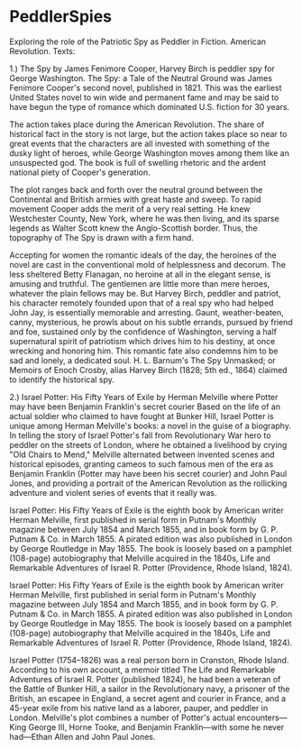 # PeddlerSpies
Exploring the role of the Patriotic Spy as Peddler in Fiction. American Revolution. Texts: 

1.) The Spy by James Fenimore Cooper, Harvey Birch is peddler spy for George Washington. 
The Spy: a Tale of the Neutral Ground was James Fenimore Cooper's second novel, published in 1821. This was the earliest United States novel to win wide and permanent fame and may be said to have begun the type of romance which dominated U.S. fiction for 30 years.

The action takes place during the American Revolution. The share of historical fact in the story is not large, but the action takes place so near to great events that the characters are all invested with something of the dusky light of heroes, while George Washington moves among them like an unsuspected god. The book is full of swelling rhetoric and the ardent national piety of Cooper's generation.

The plot ranges back and forth over the neutral ground between the Continental and British armies with great haste and sweep. To rapid movement Cooper adds the merit of a very real setting. He knew Westchester County, New York, where he was then living, and its sparse legends as Walter Scott knew the Anglo-Scottish border. Thus, the topography of The Spy is drawn with a firm hand.

Accepting for women the romantic ideals of the day, the heroines of the novel are cast in the conventional mold of helplessness and decorum. The less sheltered Betty Flanagan, no heroine at all in the elegant sense, is amusing and truthful. The gentlemen are little more than mere heroes, whatever the plain fellows may be. But Harvey Birch, peddler and patriot, his character remotely founded upon that of a real spy who had helped John Jay, is essentially memorable and arresting. Gaunt, weather-beaten, canny, mysterious, he prowls about on his subtle errands, pursued by friend and foe, sustained only by the confidence of Washington, serving a half supernatural spirit of patriotism which drives him to his destiny, at once wrecking and honoring him. This romantic fate also condemns him to be sad and lonely, a dedicated soul. H. L. Barnum's The Spy Unmasked; or Memoirs of Enoch Crosby, alias Harvey Birch (1828; 5th ed., 1864) claimed to identify the historical spy.

2.)  Israel Potter: His Fifty Years of Exile by Herman Melville where Potter may have been Benjamin Franklin's secret courier
Based on the life of an actual soldier who claimed to have fought at Bunker Hill, Israel Potter is unique among Herman Melville's books: a novel in the guise of a biography. In telling the story of Israel Potter's fall from Revolutionary War hero to peddler on the streets of London, where he obtained a livelihood by crying "Old Chairs to Mend," Melville alternated between invented scenes and historical episodes, granting cameos to such famous men of the era as Benjamin Franklin (Potter may have been his secret courier) and John Paul Jones, and providing a portrait of the American Revolution as the rollicking adventure and violent series of events that it really was. 

Israel Potter: His Fifty Years of Exile is the eighth book by American writer Herman Melville, first published in serial form in Putnam's Monthly magazine between July 1854 and March 1855, and in book form by G. P. Putnam & Co. in March 1855. A pirated edition was also published in London by George Routledge in May 1855. The book is loosely based on a pamphlet (108-page) autobiography that Melville acquired in the 1840s, Life and Remarkable Adventures of Israel R. Potter (Providence, Rhode Island, 1824).

Israel Potter: His Fifty Years of Exile is the eighth book by American writer Herman Melville, first published in serial form in Putnam's Monthly magazine between July 1854 and March 1855, and in book form by G. P. Putnam & Co. in March 1855. A pirated edition was also published in London by George Routledge in May 1855. The book is loosely based on a pamphlet (108-page) autobiography that Melville acquired in the 1840s, Life and Remarkable Adventures of Israel R. Potter (Providence, Rhode Island, 1824).

Israel Potter (1754–1826) was a real person born in Cranston, Rhode Island. According to his own account, a memoir titled The Life and Remarkable Adventures of Israel R. Potter (published 1824), he had been a veteran of the Battle of Bunker Hill, a sailor in the Revolutionary navy, a prisoner of the British, an escapee in England, a secret agent and courier in France, and a 45-year exile from his native land as a laborer, pauper, and peddler in London. Melville's plot combines a number of Potter's actual encounters—King George III, Horne Tooke, and Benjamin Franklin—with some he never had—Ethan Allen and John Paul Jones.



